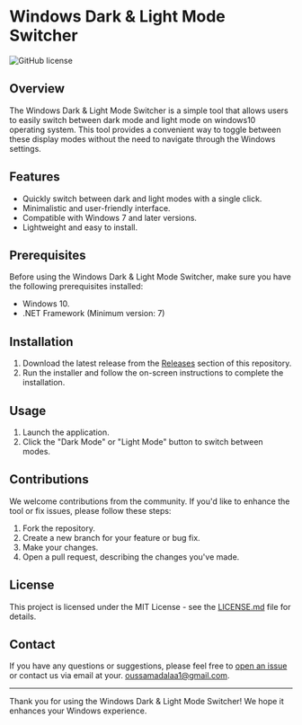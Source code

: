 # Windows Dark & Light Mode Switcher

![GitHub license](https://img.shields.io/badge/license-MIT-blue.svg)

## Overview

The Windows Dark & Light Mode Switcher is a simple tool that allows users to easily switch between dark mode and light mode on windows10 operating system. This tool provides a convenient way to toggle between these display modes without the need to navigate through the Windows settings.

## Features

- Quickly switch between dark and light modes with a single click.
- Minimalistic and user-friendly interface.
- Compatible with Windows 7 and later versions.
- Lightweight and easy to install.

## Prerequisites

Before using the Windows Dark & Light Mode Switcher, make sure you have the following prerequisites installed:

- Windows 10.
- .NET Framework (Minimum version: 7)

## Installation

1. Download the latest release from the [Releases](https://github.com/ZeroCode-Dark/ThemeSwitcherTool) section of this repository.
2. Run the installer and follow the on-screen instructions to complete the installation.

## Usage

1. Launch the application.
2. Click the "Dark Mode" or "Light Mode" button to switch between modes.

## Contributions

We welcome contributions from the community. If you'd like to enhance the tool or fix issues, please follow these steps:

1. Fork the repository.
2. Create a new branch for your feature or bug fix.
3. Make your changes.
4. Open a pull request, describing the changes you've made.

## License

This project is licensed under the MIT License - see the [LICENSE.md](LICENSE.md) file for details.

## Contact

If you have any questions or suggestions, please feel free to [open an issue](https://github.com/ZeroCode-Dark//ThemeSwitcherTool/issues) or contact us via email at your. oussamadalaa1@gmail.com.

---

Thank you for using the Windows Dark & Light Mode Switcher! We hope it enhances your Windows experience.
